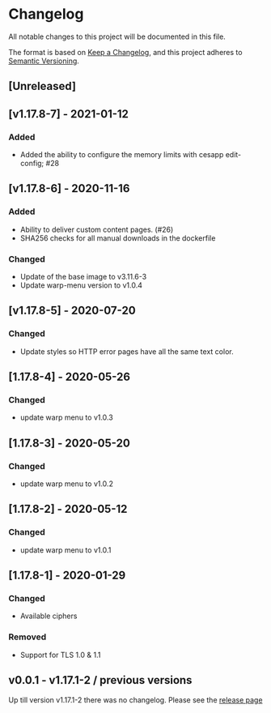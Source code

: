 # Changelog

All notable changes to this project will be documented in this file.

The format is based on [Keep a Changelog](https://keepachangelog.com/en/1.0.0/),
and this project adheres to [Semantic Versioning](https://semver.org/spec/v2.0.0.html).

## [Unreleased]

## [v1.17.8-7] - 2021-01-12
### Added
- Added the ability to configure the memory limits with cesapp edit-config; #28

## [v1.17.8-6] - 2020-11-16
### Added
- Ability to deliver custom content pages. (#26)
- SHA256 checks for all manual downloads in the dockerfile

### Changed
- Update of the base image to v3.11.6-3 
- Update warp-menu version to v1.0.4

## [v1.17.8-5] - 2020-07-20
### Changed
- Update styles so HTTP error pages have all the same text color.

## [1.17.8-4] - 2020-05-26
### Changed
- update warp menu to v1.0.3

## [1.17.8-3] - 2020-05-20
### Changed
- update warp menu to v1.0.2

## [1.17.8-2] - 2020-05-12
### Changed
- update warp menu to v1.0.1

## [1.17.8-1] - 2020-01-29
### Changed
- Available ciphers

### Removed
- Support for TLS 1.0 & 1.1


## v0.0.1 - v1.17.1-2 / previous versions

Up till version v1.17.1-2 there was no changelog. Please see the [release page](https://github.com/cloudogu/nginx/releases)
